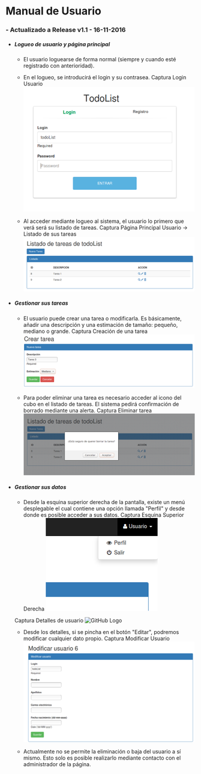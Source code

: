 # Manual de Usuario

### - Actualizado a Release v1.1 - 16-11-2016

* ##### Logueo de usuario y página principal

    * El usuario loguearse de forma normal (siempre y cuando esté registrado con anterioridad).

    * En el logueo, se introducirá el login y su contrasea.
    Captura Login Usuario
        ![GitHub Logo](/docs/Login.png)

    * Al acceder mediante logueo al sistema, el usuario lo primero que verá será su listado de tareas.
    Captura Página Principal Usuario -> Listado de sus tareas
        ![GitHub Logo](/docs/ListadoTareas.png)

* ##### Gestionar sus tareas

    * El usuario puede crear una tarea o modificarla. Es básicamente, añadir una descripción y una estimación de tamaño: pequeño, mediano o grande.
    Captura Creación de una tarea
        ![GitHub Logo](/docs/CrearTarea.png)

    * Para poder eliminar una tarea es necesario acceder al icono del cubo en el listado de tareas. El sistema pedirá confirmación de borrado mediante una alerta.
    Captura Eliminar tarea
        ![GitHub Logo](/docs/EliminarTarea.png)

* ##### Gestionar sus datos

    * Desde la esquina superior derecha de la pantalla, existe un menú desplegable el cual contiene una opción llamada "Perfil" y desde donde es posible acceder a sus datos.
    Captura Esquina Superior Derecha
        ![GitHub Logo](/docs/EsquinaSuperiorDerecha.png)

    Captura Detalles de usuario
        ![GitHub Logo](/docs/DetalesUsuario.png)

    * Desde los detalles, si se pincha en el botón "Editar", podremos modificar cualquier dato propio.
    Captura Modificar Usuario
        ![GitHub Logo](/docs/ModificarUsuario.png)

    * Actualmente no se permite la eliminación o baja del usuario a sí mismo. Esto solo es posible realizarlo mediante contacto con el administrador de la página.